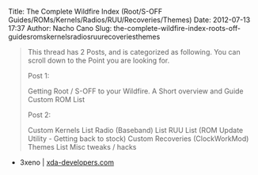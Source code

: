 Title: The Complete Wildfire Index (Root/S-OFF Guides/ROMs/Kernels/Radios/RUU/Recoveries/Themes)
Date: 2012-07-13 17:37
Author: Nacho Cano
Slug: the-complete-wildfire-index-roots-off-guidesromskernelsradiosruurecoveriesthemes

> This thread has 2 Posts, and is categorized as following. You can
> scroll down to the Point you are looking for.
>
> Post 1:
>
> Getting Root / S-OFF to your Wildfire. A Short overview and Guide
>  Custom ROM List
>
> Post 2:
>
> Custom Kernels List
>  Radio (Baseband) List
>  RUU List (ROM Update Utility - Getting back to stock)
>  Custom Recoveries (ClockWorkMod)
>  Themes List
>  Misc tweaks / hacks

- 3xeno | [xda-developers.com][]

  [xda-developers.com]: http://forum.xda-developers.com/showthread.php?t=1029318
    "The Complete Wildfire Index (Root/S-OFF Guides/ROMs/Kernels/Radios/RUU/Recoveries/Themes)"
